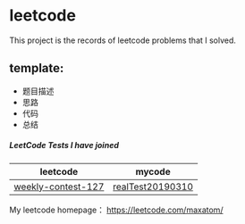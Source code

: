 # leetcode
This project is the records of leetcode problems that I solved.
## template:
- 题目描述
- 思路
- 代码
- 总结


##### LeetCode Tests I have joined
leetcode | mycode
---|---
[weekly-contest-127](https://leetcode.com/contest/weekly-contest-127/) | [realTest20190310](https://github.com/Maxatom/leetcode/tree/master/src/leetcode/realtest/realTest20190310)

My leetcode homepage： 
https://leetcode.com/maxatom/
